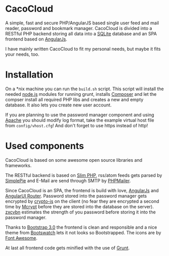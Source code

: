 CacoCloud
=

A simple, fast and secure PHP/AngularJS based single user feed and mail reader, password and bookmark manager.
CacoCloud is divided into a RESTful PHP backend storing all data into a [SQLite](http://www.sqlite.org/) database and an SPA frontend based on [AngularJs](http://angularjs.org/). 

I have mainly written CacoCloud to fit my personal needs, but maybe it fits your needs, too.


Installation
===
On a *nix machine you can run the `build.sh` script. 
This script will install the needed [node.js](http://nodejs.org/) modules for running grunt, installs [Composer](http://getcomposer.org/) and let the compser install all required PHP libs and creates a new and empty database. It also lets you create new user account.

If you are planning to use the password manager component and using [Apache](http://httpd.apache.org/) you should modify log format, take the example virtual host file from `config/vhost.cfg`! And don't forget to use https instead of http!


Used components
===
CacoCloud is based on some awesome open source libraries and frameworks.

The RESTful backend is based on [Slim PHP](http://www.slimframework.com/), rss/atom feeds gets parsed by [SimplePie](http://simplepie.org/) and E-Mail are send through SMTP by [PHPMailer](http://simplepie.org/).

Since CacoCloud is an SPA, the frontend is build with love, [AngularJs](http://angularjs.org/) and [AngularUI Router](https://github.com/angular-ui/ui-router). Password stored into the password manager gets encrypted by [crypto-js](https://code.google.com/p/crypto-js/) on the client (no fear they are encrypted a second time by [Mcrypt](http://php.net/mcrypt) before they are stored into the database on the server). [zxcvbn](https://github.com/lowe/zxcvbn) estimates the strength of you password before storing it into the password manager.

Thanks to [Bootstrap 3.0](http://getbootstrap.com/) the frontend is clean and responsible and a nice theme from [Bootswatch](http://bootswatch.com/) lets it not looks so Bootstrapped. The icons are by [Font Awesome](http://fontawesome.io/).

At last all frontend code gets minified with the use of [Grunt](http://gruntjs.com/). 

